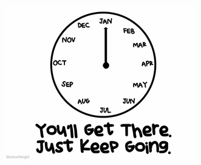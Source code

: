 <p><img src="https://github.com/palash0216/Web-dev-basic-Frame/blob/main/915858363clock-animated-gif-7.gif"></p>
